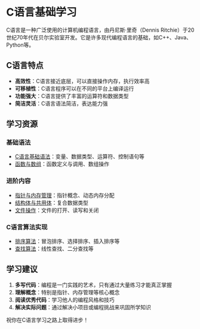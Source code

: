 # C语言基础学习

C语言是一种广泛使用的计算机编程语言，由丹尼斯·里奇（Dennis Ritchie）于20世纪70年代在贝尔实验室开发。它是许多现代编程语言的基础，如C++、Java、Python等。

## C语言特点

- **高效性**：C语言接近底层，可以直接操作内存，执行效率高
- **可移植性**：C语言程序可以在不同的平台上编译运行
- **功能强大**：C语言提供了丰富的运算符和数据类型
- **简洁灵活**：C语言语法简洁，表达能力强

## 学习资源

### 基础语法
- [C语言基础语法](https://github.com/GahooChen/GahooChenBlog/blob/main/src/programming-languages/c/basic-syntax.md)：变量、数据类型、运算符、控制语句等
- [函数与数组](https://github.com/GahooChen/GahooChenBlog/blob/main/src/programming-languages/c/functions-arrays.md)：函数定义与调用、数组操作

### 进阶内容
- [指针与内存管理](https://github.com/GahooChen/GahooChenBlog/blob/main/src/programming-languages/c/pointers-memory.md)：指针概念、动态内存分配
- [结构体与共用体](https://github.com/GahooChen/GahooChenBlog/blob/main/src/programming-languages/c/structs-unions.md)：复合数据类型
- [文件操作](https://github.com/GahooChen/GahooChenBlog/blob/main/src/programming-languages/c/file-io.md)：文件的打开、读写和关闭

### C语言算法实现
- [排序算法](https://github.com/GahooChen/GahooChenBlog/blob/main/src/programming-languages/c/sorting-algorithms.md)：冒泡排序、选择排序、插入排序等
- [查找算法](https://github.com/GahooChen/GahooChenBlog/blob/main/src/programming-languages/c/searching-algorithms.md)：线性查找、二分查找等

## 学习建议

1. **多写代码**：编程是一门实践的艺术，只有通过大量练习才能真正掌握
2. **理解概念**：特别是指针、内存管理等核心概念
3. **阅读优秀代码**：学习他人的编程风格和技巧
4. **解决实际问题**：通过解决小项目或编程挑战来巩固所学知识

祝你在C语言学习之路上取得进步！